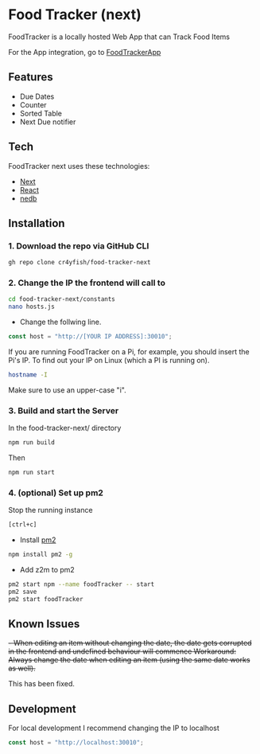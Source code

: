 # Food Tracker (next)
FoodTracker is a locally hosted Web App that can Track Food Items

For the App integration, go to [FoodTrackerApp]

## Features

- Due Dates
- Counter
- Sorted Table
- Next Due notifier

## Tech

FoodTracker next uses these technologies:

- [Next]
- [React]
- [nedb]

## Installation

### 1. Download the repo via GitHub CLI

```sh
gh repo clone cr4yfish/food-tracker-next
```

### 2. Change the IP the frontend will call to
```sh
cd food-tracker-next/constants
nano hosts.js
```
- Change the follwing line.

```js
const host = "http://[YOUR IP ADDRESS]:30010";
```
If you are running FoodTracker on a Pi, for example, you should insert the Pi's IP.
To find out your IP on Linux (which a PI is running on).
```sh
hostname -I
```
Make sure to use an upper-case "i".

### 3. Build and start the Server

In the food-tracker-next/ directory
```sh
npm run build
```

Then
```sh
npm run start
```


### 4. (optional) Set up pm2

Stop the running instance
```sh
[ctrl+c]
```
- Install [pm2]
```sh
npm install pm2 -g
```
- Add z2m to pm2
```sh
pm2 start npm --name foodTracker -- start
pm2 save
pm2 start foodTracker
```

## Known Issues
~~- When editing an item without changing the date, the date gets corrupted in the frontend and undefined behaviour will commence
Workaround: Always change the date when editing an item (using the same date works as well).~~

This has been fixed.

## Development

For local development I recommend changing the IP to localhost
```js
const host = "http://localhost:30010";
```


[next]: <https://nextjs.org//>
[react]: <https://reactjs.org//>
[nedb]: <https://github.com/seald/nedb>
[pm2]: <https://pm2.keymetrics.io/>
[FoodTrackerApp]: https://github.com/cr4yfish/foodTrackerApp
